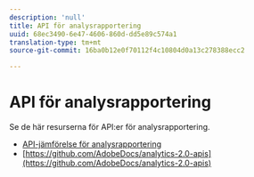 ```yaml
---
description: 'null'
title: API för analysrapportering
uuid: 68ec3490-6e47-4606-860d-dd5e89c574a1
translation-type: tm+mt
source-git-commit: 16ba0b12e0f70112f4c10804d0a13c278388ecc2

---
```



# API för analysrapportering

Se de här resurserna för API:er för analysrapportering.

* [API-jämförelse för analysrapportering](api-comparison.md)
* [https://github.com/AdobeDocs/analytics-2.0-apis](https://github.com/AdobeDocs/analytics-2.0-apis)
